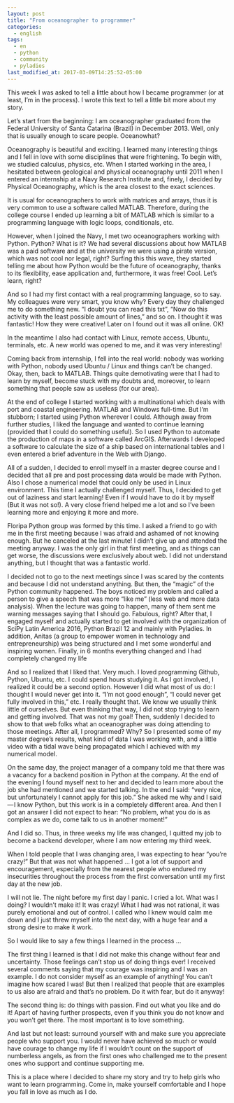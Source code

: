 ```yaml
---
layout: post
title: "From oceanographer to programmer"
categories:
  - english 
tags:
  - en
  - python
  - community 
  - pyladies
last_modified_at: 2017-03-09T14:25:52-05:00
---
```


This week I was asked to tell a little about how I became programmer (or at least, I’m in the process). I wrote this text to tell a little bit more about my story.

Let’s start from the beginning: I am oceanographer graduated from the Federal University of Santa Catarina (Brazil) in December 2013. Well, only that is usually enough to scare people. Oceanowhat?

Oceanography is beautiful and exciting. I learned many interesting things and I fell in love with some disciplines that were frightening. To begin with, we studied calculus, physics, etc. When I started working in the area, I hesitated between geological and physical oceanography until 2011 when I entered an internship at a Navy Research Institute and, finely, I decided by Physical Oceanography, which is the area closest to the exact sciences.

It is usual for oceanographers to work with matrices and arrays, thus it is very common to use a software called MATLAB. Therefore, during the college course I ended up learning a bit of MATLAB which is similar to a programming language with logic loops, conditionals, etc.

However, when I joined the Navy, I met two oceanographers working with Python. Python? What is it? We had several discussions about how MATLAB was a paid software and at the university we were using a pirate version, which was not cool nor legal, right? Surfing this this wave, they started telling me about how Python would be the future of oceanography, thanks to its flexibility, ease application and, furthermore, it was free! Cool. Let’s learn, right?

And so I had my first contact with a real programming language, so to say. My colleagues were very smart, you know why? Every day they challenged me to do something new. “I doubt you can read this txt”, “Now do this activity with the least possible amount of lines,” and so on. I thought it was fantastic! How they were creative! Later on I found out it was all online. OK!

In the meantime I also had contact with Linux, remote access, Ubuntu, terminals, etc. A new world was opened to me, and it was very interesting!

Coming back from internship, I fell into the real world: nobody was working with Python, nobody used Ubuntu / Linux and things can’t be changed. Okay, then, back to MATLAB. Things quite demotivating were that I had to learn by myself, become stuck with my doubts and, moreover, to learn something that people saw as useless (for our area).

At the end of college I started working with a multinational which deals with port and coastal engineering. MATLAB and Windows full-time. But I’m stubborn; I started using Python wherever I could. Although away from further studies, I liked the language and wanted to continue learning (provided that I could do something useful). So I used Python to automate the production of maps in a software called ArcGIS. Afterwards I developed a software to calculate the size of a ship based on international tables and I even entered a brief adventure in the Web with Django.

All of a sudden, I decided to enroll myself in a master degree course and I decided that all pre and post processing data would be made with Python. Also I chose a numerical model that could only be used in Linux environment. This time I actually challenged myself. Thus, I decided to get out of laziness and start learning! Even if I would have to do it by myself (But it was not so!). A very close friend helped me a lot and so I’ve been learning more and enjoying it more and more.

Floripa Python group was formed by this time. I asked a friend to go with me in the first meeting because I was afraid and ashamed of not knowing enough. But he canceled at the last minute! I didn’t give up and attended the meeting anyway. I was the only girl in that first meeting, and as things can get worse, the discussions were exclusively about web. I did not understand anything, but I thought that was a fantastic world.

I decided not to go to the next meetings since I was scared by the contents and because I did not understand anything. But then, the “magic” of the Python community happened. The boys noticed my problem and called a person to give a speech that was more “like me” (less web and more data analysis). When the lecture was going to happen, many of them sent me warning messages saying that I should go. Fabulous, right? After that, I engaged myself and actually started to get involved with the organization of SciPy Latin America 2016, Python Brazil 12 and mainly with Pyladies. In addition, Anitas (a group to empower women in technology and entrepreneurship) was being structured and I met some wonderful and inspiring women. Finally, in 6 months everything changed and I had completely changed my life

And so I realized that I liked that. Very much. I loved programming Github, Python, Ubuntu, etc. I could spend hours studying it. As I got involved, I realized it could be a second option. However I did what most of us do: I thought I would never get into it. “I’m not good enough”, “I could never get fully involved in this,” etc. I really thought that. We know we usually think little of ourselves. But even thinking that way, I did not stop trying to learn and getting involved. That was not my goal! Then, suddenly I decided to show to that web folks what an oceanographer was doing attending to those meetings. After all, I programmed? Why? So I presented some of my master degree’s results, what kind of data I was working with, and a little video with a tidal wave being propagated which I achieved with my numerical model.

On the same day, the project manager of a company told me that there was a vacancy for a backend position in Python at the company. At the end of the evening I found myself next to her and decided to learn more about the job she had mentioned and we started talking. In the end I said: “very nice, but unfortunately I cannot apply for this job.” She asked me why and I said — I know Python, but this work is in a completely different area. And then I got an answer I did not expect to hear: “No problem, what you do is as complex as we do, come talk to us in another moment!”

And I did so. Thus, in three weeks my life was changed, I quitted my job to become a backend developer, where I am now entering my third week.

When I told people that I was changing area, I was expecting to hear “you’re crazy!” But that was not what happened … I got a lot of support and encouragement, especially from the nearest people who endured my insecurities throughout the process from the first conversation until my first day at the new job.

I will not lie. The night before my first day I panic. I cried a lot. What was I doing? I wouldn’t make it! It was crazy! What I had was not rational, it was purely emotional and out of control. I called who I knew would calm me down and I just threw myself into the next day, with a huge fear and a strong desire to make it work.

So I would like to say a few things I learned in the process …

The first thing I learned is that I did not make this change without fear and uncertainty. Those feelings can’t stop us of doing things ever! I received several comments saying that my courage was inspiring and I was an example. I do not consider myself as an example of anything! You can’t imagine how scared I was! But then I realized that people that are examples to us also are afraid and that’s no problem. Do it with fear, but do it anyway!

The second thing is: do things with passion. Find out what you like and do it! Apart of having further prospects, even if you think you do not know and you won’t get there. The most important is to love something.

And last but not least: surround yourself with and make sure you appreciate people who support you. I would never have achieved so much or would have courage to change my life if I wouldn’t count on the support of numberless angels, as from the first ones who challenged me to the present ones who support and continue supporting me.

This is a place where I decided to share my story and try to help girls who want to learn programming. Come in, make yourself comfortable and I hope you fall in love as much as I do.
